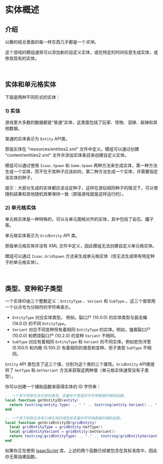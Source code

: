 # 实体概述
## 介绍

以撒的结合里面的每一样东西几乎都是一个*实体*。

这个游戏的模组通常可以添加新的自定义实体，或在特定的时间任意生成实体，或修改现有的实体。

<br>

## 实体和单元格实体

下面是两种不同形式的实体：

### 1) 实体

游戏里大多数的数据都是“普通”实体，这里面包括了玩家、怪物、泪弹、敌弹和其他数据。

普通的实体表示为 `Entity` API类。

原版实体在 "resources/entities2.xml" 文件中定义。模组可以通过创建 "content/entities2.xml" 文件并添加实体条目来创建自定义实体。

模组可以通过使用 `Isaac.Spawn` 和 `Game.Spawn` 两种方法来生成实体，第一种方法生成一个实体，而不在乎其种子应该如何，第二种方法生成一个实体，并需要指定该实体的种子。

提示：大部分生成的实体都应该设定种子，这样在游玩相同种子的情况下，可以使随机结果和其他随机效果保持一致（原版游戏就是这样运行的）。

### 2) 单元格实体

单元格实体是一种特殊的，可以与单元图格对齐的实体，其中包括了岩石、罐子等。

单元格实体表示为 `GridEntity` API 类。

原版单元格实体并没有 XML 文件中定义，因此模组无法创建自定义单元格实体。

模组可以通过 `Isaac.GridSpawn` 方法来生成单元格实体（但无法生成带有特定种子的单元格实体）。

<br>

## 类型、变种和子类型


一个实体ID由三个整数定义：`EntityType` 、`Variant` 和 `SubType` 。这三个值常用一个以点号为分隔符的字符串表示。

- `EntityType` 对应实体类型。 例如，裂口尸 (10.0.0) 的实体类型与狙击蝇 (14.0.0) 的不同 `EntityType`。
- `Variant` 对应不同变种但有着相同 `EntityType` 的实体。例如，皱眉裂口尸 (10.0.0) 和燃烧裂口尸 (10.2.0) 的变种 `Variant` 不相同。
- `SubType` 对应有着相同 `EntityType` 和 `Variant` 的不同实体。例如悲伤洋葱 (5.100.1) 和内眼 (5.100.2) 有着相同的类型和变种，但子类型 `SubType` 不相同。

`Entity` API 类包含了这三个值，分别为这个类的三个属性。`GridEntity` API类提供了 `GetType` 和 `GetVariant` 方法来获取这两种值（单元格实体通常没有子类型）。

你可以创建一个辅助函数来获得实体的 ID 字符串：

```lua
-- 一个用于获取包含实体的类型、变量和子类型的字符串数据的辅助函数。
local function getEntityID(entity)
  return tostring(entity.Type) .. "." .. tostring(entity.Variant) .. "." .. tostring(entity.SubType)
end
```

```lua
-- 一个用于获取包含单元格实体的类型和变量的字符串数据的辅助函数。
local function getGridEntityID(gridEntity)
  local gridEntityType = gridEntity:GetType()
  local gridEntityVariant = gridEntity:GetVariant()
  return tostring(gridEntityType) .. "." .. tostring(gridEntityVariant)
end
```

如果你正在使用 [IsaacScript](https://isaacscript.github.io/) 库，上述的两个函数已经被包含在其标准库中，因此你无需自建函数。

<br>
